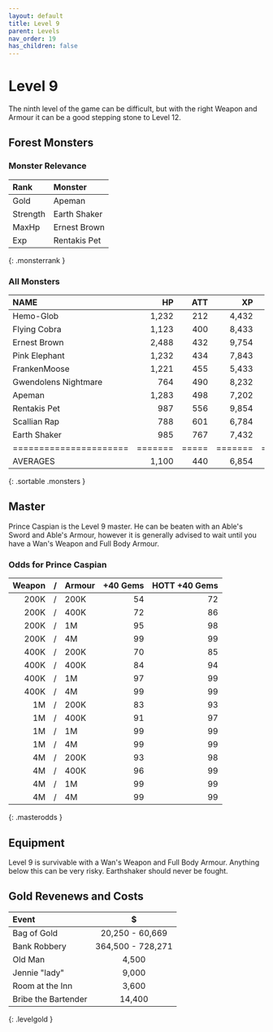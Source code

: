 ```yaml
---
layout: default
title: Level 9
parent: Levels
nav_order: 19
has_children: false
---
```

# Level 9

The ninth level of the game can be difficult, but with the right Weapon and Armour it can be a good stepping stone to Level 12.

## Forest Monsters

### Monster Relevance

| Rank     | Monster      |
|:---------|:-------------|
| Gold     | Apeman       |
| Strength | Earth Shaker |
| MaxHp    | Ernest Brown |
| Exp      | Rentakis Pet |
{: .monsterrank }
  
### All Monsters

| NAME                 |    HP | ATT |    XP |   GOLD | RARE | WEAPON                | 
|:---------------------|------:|----:|------:|-------:|:-----|:----------------------|
| Hemo-Glob            | 1,232 | 212 | 4,432 | 27,853 | No   | Weak Insults          | 
| Flying Cobra         | 1,123 | 400 | 8,433 | 37,694 | Yes  | Poison Fangs          | 
| Ernest Brown         | 2,488 | 432 | 9,754 | 34,833 | No   | Knee                  | 
| Pink Elephant        | 1,232 | 434 | 7,843 | 33,844 | No   | Stomping              | 
| FrankenMoose         | 1,221 | 455 | 5,433 | 31,221 | No   | Butting Head          | 
| Gwendolens Nightmare |   764 | 490 | 8,232 | 35,846 | No   | Dreams                | 
| Apeman               | 1,283 | 498 | 7,202 | 38,955 | No   | Hairy Hands           | 
| Rentakis Pet         |   987 | 556 | 9,854 | 37,584 | No   | Gaping Maw            | 
| Scallian Rap         |   788 | 601 | 6,784 | 22,430 | No   | Way Of Hurting People | 
| Earth Shaker         |   985 | 767 | 7,432 | 37,565 | No   | Earthquake            | 
|======================|=======|=====|=======|========|======|=======================|
| AVERAGES             | 1,100 | 440 | 6,854 | 30,711 |      |                       | 
{: .sortable .monsters }
  
## Master

Prince Caspian is the Level 9 master. He can be beaten with an Able's Sword and Able's Armour, however it is generally advised to wait until you have a Wan's Weapon and Full Body Armour.

### Odds for Prince Caspian

| Weapon | / | Armour | +40 Gems | HOTT +40 Gems |
|-------:|:-:|:-------|---------:|--------------:|
|   200K | / | 200K   |       54 |            72 |
|   200K | / | 400K   |       72 |            86 |
|   200K | / | 1M     |       95 |            98 |
|   200K | / | 4M     |       99 |            99 |
|   400K | / | 200K   |       70 |            85 |
|   400K | / | 400K   |       84 |            94 |
|   400K | / | 1M     |       97 |            99 |
|   400K | / | 4M     |       99 |            99 |
|     1M | / | 200K   |       83 |            93 |
|     1M | / | 400K   |       91 |            97 |
|     1M | / | 1M     |       99 |            99 |
|     1M | / | 4M     |       99 |            99 |
|     4M | / | 200K   |       93 |            98 |
|     4M | / | 400K   |       96 |            99 |
|     4M | / | 1M     |       99 |            99 |
|     4M | / | 4M     |       99 |            99 |
{: .masterodds }
  
## Equipment

Level 9 is survivable with a Wan's Weapon and Full Body Armour. Anything below this can be very risky. Earthshaker should never be fought.

## Gold Revenews and Costs

| Event               | $                 |
|:--------------------|:-----------------:|
| Bag of Gold         | 20,250 - 60,669   |
| Bank Robbery        | 364,500 - 728,271 |
| Old Man             | 4,500             |
| Jennie "lady"       | 9,000             |
| Room at the Inn     | 3,600             |
| Bribe the Bartender | 14,400            |
{: .levelgold }
  


